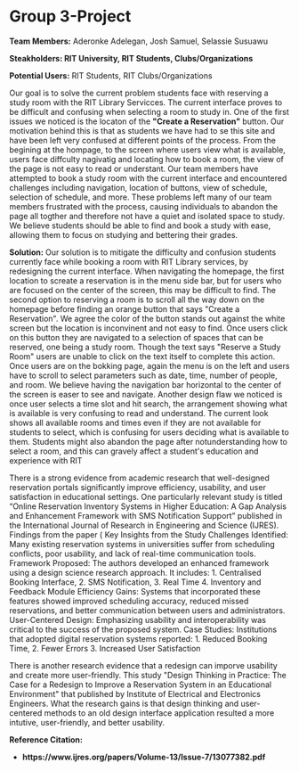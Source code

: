 # Group 3-Project
**Team Members:** Aderonke Adelegan, Josh Samuel, Selassie Susuawu


**Steakholders: RIT University, RIT Students, Clubs/Organizations** 


**Potential Users:** RIT Students, RIT Clubs/Organizations

Our goal is to solve the current problem students face with reserving a study room with the RIT Library Servicces. The current interface proves to be difficult and confusing when selecting a room to study in. One of the first issues we noticed is the locaton of the **"Create a Reservation"** button. Our motivation behind this is that as students we have had to se this site and have been left very confused at different points of the process. From the begining at the hompage, to the screen where users view what is available, users face diffculty nagivatig and locating how to book a room, the view of the page is not easy to read or understant. Our team members have attempted to book a study room with the current interface and encountered challenges including navigation, location of buttons, view of schedule, selection of schedule, and more. These problems left many of our team members frustrated with the process, causing individuals to abandon the page all togther and therefore not have a quiet and isolated space to study. We believe students should be able to find and book a study with ease, allowing them to focus on studying and bettering their grades.

**Solution:** Our solution is to mitigate the difficulty and confusion students currently face while booking a room with RIT Library services, by redesigning the current interface. When navigating the homepage, the first location to screate a reservation is in the menu side bar, but for users who are focused on the center of the screen, this may be difficult to find. The second option to reserving a room is to scroll all the way down on the homepage before finding an orange button that says "Create a Reservation". We agree the color of the button stands out against the white screen but the location is inconvinent and not easy to find. Once users click on this button they are navigated to a selection of spaces that can be reserved, one being a study room. Though the text says "Reserve a Study Room" users are unable to click on the text itself to complete this action. Once users are on the bokking page, again the menu is on the left and users have to scroll to select parameters such as date, time, number of people, and room. We believe having the navigation bar horizontal to the center of the screen is easer to see and navigate. Another design flaw we noticed is once user selects a time slot and hit search, the arrangement showing what is available is very confusing to read and understand. The current look shows all available rooms and times even if they are not available for students to select, which is confusing for users deciding what is available to them. Students might also abandon the page after notunderstanding how to select a room, and this can gravely affect a student's education and experience with RIT

There is a strong evidence from academic research that well-designed reservation portals significantly improve efficiency, usability, and user satisfaction in educational settings. One particularly relevant study is titled “Online Reservation Inventory Systems in Higher Education: A Gap Analysis and Enhancement Framework with SMS Notification Support” published in the International Journal of Research in Engineering and Science (IJRES). Findings from the paper ( Key Insights from the Study
Challenges Identified: Many existing reservation systems in universities suffer from scheduling conflicts, poor usability, and lack of real-time communication tools.
Framework Proposed: The authors developed an enhanced framework using a design science research approach. It includes: 1. Centralised Booking Interface, 2. SMS Notification, 3. Real Time 4. Inventory and Feedback Module
Efficiency Gains: Systems that incorporated these features showed improved scheduling accuracy, reduced missed reservations, and better communication between users and administrators.
User-Centered Design: Emphasizing usability and interoperability was critical to the success of the proposed system.
Case Studies: Institutions that adopted digital reservation systems reported: 1. Reduced Booking Time, 2. Fewer Errors 3. Increased User Satisfaction

There is another research evidence that a redesign can imporve usability and create more user-friendly. This study "Design Thinking in Practice: The Case for a Redesign to Improve a Reservation System in an Educational Environment" that published by Institute of Electrical and Electronics Engineers. What the research gains is that design thinking and user-centered methods to an old design interface application resulted a more intutive, user-friendly, and better usability. 

<b>Reference Citation:<b> 
<ul>
  <li>https://www.ijres.org/papers/Volume-13/Issue-7/13077382.pdf</li>
</ul>

